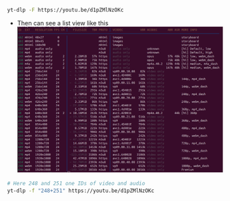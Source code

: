 ``` bash 
yt-dlp -F https://youtu.be/d1pZMlNzOKc
```
- Then can see a list view like this ![](assets/Pasted%20image%2020250626172616.png)
``` bash 
# Here 248 and 251 one IDs of video and audio
yt-dlp -f "248+251" https://youtu.be/d1pZMlNzOKc
```